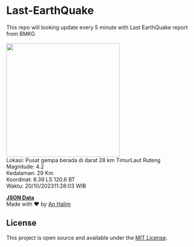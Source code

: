 # Last-EarthQuake
This repo will looking update every 5 minute with Last EarthQuake report from BMKG
<br>
<br>
<img src="https://static.bmkg.go.id/20231020112803.mmi.jpg" width="300"/>
<br>
Lokasi: Pusat gempa berada di darat 28 km TimurLaut Ruteng <br>
Magnitude: 4.2 <br>
Kedalaman: 29 Km <br>
Koordinat: 8.39 LS 120.6 BT <br>
Waktu: 20/10/202311:28:03 WIB <br>

<a href="./data/data.json">**JSON Data**</a>
<br>
Made with ❤️ by <a href="https://github.com/an-halim">An Halim</a>
## License

This project is open source and available under the [MIT License](LICENSE).
